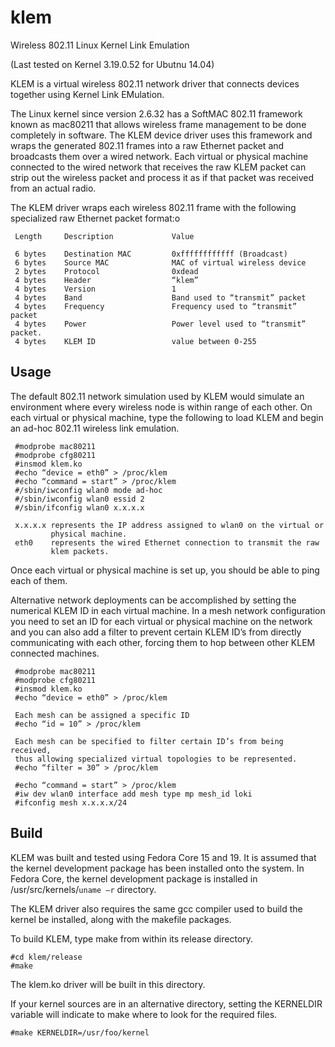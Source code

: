klem
====

Wireless 802.11 Linux Kernel Link Emulation

(Last tested on Kernel 3.19.0.52 for Ubutnu 14.04)

KLEM is a virtual wireless 802.11 network driver that connects devices together using Kernel Link EMulation.

The Linux kernel since version 2.6.32 has a SoftMAC 802.11 framework known as mac80211 that allows wireless frame management to be done completely in software.  The KLEM device driver uses this framework and wraps the generated 802.11 frames into a raw Ethernet packet and broadcasts them over a wired network.   Each virtual or physical machine connected to the wired network that receives the raw KLEM packet can strip out the wireless packet and process it as if that packet was received from an actual radio.

The KLEM driver wraps each wireless 802.11 frame with the following specialized raw Ethernet packet format:o

     Length     Description             Value

     6 bytes    Destination MAC         0xffffffffffff (Broadcast)
     6 bytes    Source MAC              MAC of virtual wireless device
     2 bytes    Protocol                0xdead
     4 bytes    Header                  “klem”
     4 bytes    Version                 1	
     4 bytes    Band                    Band used to “transmit” packet
     4 bytes    Frequency               Frequency used to “transmit” packet
     4 bytes    Power                   Power level used to “transmit” packet.
     4 bytes    KLEM ID                 value between 0-255 

Usage
-----

The default 802.11 network simulation used by KLEM would simulate an environment where every wireless node is within range of each other.   On each virtual or physical machine, type the following to load KLEM and begin an ad-hoc 802.11 wireless link emulation.

     #modprobe mac80211
     #modprobe cfg80211
     #insmod klem.ko
     #echo “device = eth0” > /proc/klem
     #echo “command = start” > /proc/klem
     #/sbin/iwconfig wlan0 mode ad-hoc
     #/sbin/iwconfig wlan0 essid 2
     #/sbin/ifconfig wlan0 x.x.x.x

     x.x.x.x represents the IP address assigned to wlan0 on the virtual or 
             physical machine.
     eth0    represents the wired Ethernet connection to transmit the raw
             klem packets.

Once each virtual or physical machine is set up, you should be able to ping 
each of them.
 
Alternative network deployments can be accomplished by setting the numerical KLEM ID in each virtual machine.  In a mesh network configuration you need to set an ID for each virtual or physical machine on the network and you can also add a filter to prevent certain KLEM ID’s from directly communicating with each other, forcing them to hop between other KLEM connected machines.

     #modprobe mac80211
     #modprobe cfg80211
     #insmod klem.ko
     #echo “device = eth0” > /proc/klem

     Each mesh can be assigned a specific ID
     #echo “id = 10” > /proc/klem

     Each mesh can be specified to filter certain ID’s from being received,
     thus allowing specialized virtual topologies to be represented.
     #echo “filter = 30” > /proc/klem

     #echo “command = start” > /proc/klem
     #iw dev wlan0 interface add mesh type mp mesh_id loki
     #ifconfig mesh x.x.x.x/24


Build
-----

KLEM was built and tested using Fedora Core 15 and 19.   It is assumed that the kernel development package has been installed onto the system.  In Fedora Core, the kernel development package is installed in /usr/src/kernels/`uname –r` directory.

The KLEM driver also requires the same gcc compiler used to build the kernel be installed, along with the makefile packages.

To build KLEM, type make from within its release directory.

    #cd klem/release
    #make

The klem.ko driver will be built in this directory.

If your kernel sources are in an alternative directory, setting the KERNELDIR variable will indicate to make where to look for the required files.

    #make KERNELDIR=/usr/foo/kernel




